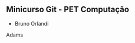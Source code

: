 Minicurso Git - PET Computação
--------------------------------

* Bruno Orlandi












Adams


























